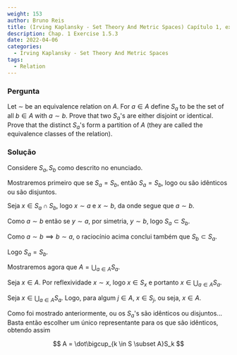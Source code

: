 ```yaml
---
weight: 153
author: Bruno Reis
title: (Irving Kaplansky - Set Theory And Metric Spaces) Capítulo 1, exercício 1.5.3
description: Chap. 1 Exercise 1.5.3
date: 2022-04-06
categories:
  - Irving Kaplansky - Set Theory And Metric Spaces
tags:
  - Relation
---
```

### Pergunta
Let $\sim$ be an equivalence relation on $A$. For $a \in A$ define $S_a$ to be the set of all $b \in A$ with $a \sim b$. Prove that two $S_a$'s are either disjoint or identical. Prove that the distinct $S_a$'s form a partition of $A$ (they are called the equivalence classes of the relation).

### Solução
Considere $S_a, S_b$ como descrito no enunciado. 

Mostraremos primeiro que se $S_a = S_b$, então $S_a = S_b$, logo ou são idênticos ou são disjuntos.

Seja $x \in S_a \cap S_b$, logo $x \sim a$ e $x \sim b$, da onde segue que $a \sim b$.

Como $a \sim b$ então se $y \sim a$, por simetria, $y \sim b$, logo $S_a \subset S_b$.

Como $a \sim b \implies b \sim a$, o raciocínio acima conclui também que $S_b \subset S_a$.

Logo $S_a = S_b$.

Mostraremos agora que $A = \bigcup_{a \in A} S_a$.

Seja $x \in A$. Por reflexividade $x \sim x$, logo $x \in S_x$ e portanto $x \in \bigcup_{a \in A} S_a$.

Seja $x \in \bigcup_{a \in A} S_a$. Logo, para algum $j \in A$, $x \in S_j$, ou seja, $x \in A$.

Como foi mostrado anteriormente, ou os $S_a$'s são idênticos ou disjuntos... Basta então escolher um único representante para os que são idênticos, obtendo assim

$$
A = \dot\bigcup_{k \in S \subset A}S_k
$$